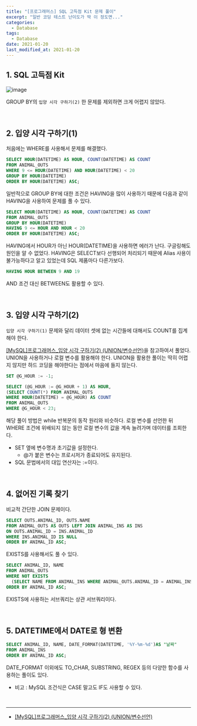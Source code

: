 ```yaml
---
title: "[프로그래머스] SQL 고득점 Kit 문제 풀이"
excerpt: "일반 코딩 테스트 난이도가 딱 이 정도면..."
categories:
  - Database
tags:
  - Database
date: 2021-01-20
last_modified_at: 2021-01-20
---
```


## 1. SQL 고득점 Kit

![image](https://user-images.githubusercontent.com/56240505/105051345-033dea80-5ab2-11eb-838c-5983afd8424b.png)

GROUP BY의 ``입양 시각 구하기(2)`` 한 문제를 제외하면 크게 어렵지 않았다.

<br>

## 2. 입양 시각 구하기(1)

처음에는 WHERE를 사용해서 문제를 해결했다.

```sql
SELECT HOUR(DATETIME) AS HOUR, COUNT(DATETIME) AS COUNT
FROM ANIMAL_OUTS
WHERE 9 <= HOUR(DATETIME) AND HOUR(DATETIME) < 20
GROUP BY HOUR(DATETIME)
ORDER BY HOUR(DATETIME) ASC;
```

일반적으로 GROUP BY에 대한 조건은 HAVING을 많이 사용하기 때문에 다음과 같이 HAVING을 사용하여 문제를 풀 수 있다.

```sql
SELECT HOUR(DATETIME) AS HOUR, COUNT(DATETIME) AS COUNT
FROM ANIMAL_OUTS
GROUP BY HOUR(DATETIME)
HAVING 9 <= HOUR AND HOUR < 20
ORDER BY HOUR(DATETIME) ASC;
```

HAVING에서 HOUR가 아닌 HOUR(DATETIME)을 사용하면 에러가 난다. 구글링해도 원인을 알 수 없었다. HAVING은 SELECT보다 선행되어 처리되기 때문에 Alias 사용이 불가능하다고 알고 있었는데 SQL 제품마다 다른가보다.

```sql
HAVING HOUR BETWEEN 9 AND 19
```

AND 조건 대신 BETWEEN도 활용할 수 있다.

<br>

## 3. 입양 시각 구하기(2)

``입양 시각 구하기(1)`` 문제와 달리 데이터 셋에 없는 시간들에 대해서도 COUNT를 집계해야 한다.

[[MySQL]프로그래머스_입양 시각 구하기(2) (UNION/변수선언)](https://syujisu.tistory.com/172)을 참고하여서 풀었다. UNION을 사용하거나 로컬 변수를 활용해야 한다. UNION을 활용한 풀이는 딱히 어렵지 않지만 하드 코딩을 해야한다는 점에서 마음에 들지 않는다.

```sql
SET @G_HOUR := -1;

SELECT (@G_HOUR := @G_HOUR + 1) AS HOUR,
(SELECT COUNT(*) FROM ANIMAL_OUTS
WHERE HOUR(DATETIME) = @G_HOUR) AS COUNT
FROM ANIMAL_OUTS
WHERE @G_HOUR < 23;
```

해당 풀이 방법은 while 반복문의 동작 원리와 비슷하다. 로컬 변수를 선언한 뒤 WHERE 조건에 위배되지 않는 동안 로컬 변수의 값을 계속 늘려가며 데이터를 조회한다.

* SET 옆에 변수명과 초기값을 설정한다.
  * @가 붙은 변수는 프로시저가 종료되어도 유지된다.
* SQL 문법에서의 대입 연산자는 :=이다.

<br>

## 4. 없어진 기록 찾기

비교적 간단한 JOIN 문제이다.

```sql
SELECT OUTS.ANIMAL_ID, OUTS.NAME
FROM ANIMAL_OUTS AS OUTS LEFT JOIN ANIMAL_INS AS INS
ON OUTS.ANIMAL_ID = INS.ANIMAL_ID
WHERE INS.ANIMAL_ID IS NULL
ORDER BY ANIMAL_ID ASC;
```

EXISTS를 사용해서도 풀 수 있다.

```SQL
SELECT ANIMAL_ID, NAME
FROM ANIMAL_OUTS
WHERE NOT EXISTS
  (SELECT NAME FROM ANIMAL_INS WHERE ANIMAL_OUTS.ANIMAL_ID = ANIMAL_INS.ANIMAL_ID)
ORDER BY ANIMAL_ID ASC;
```

EXISTS에 사용하는 서브쿼리는 상관 서브쿼리이다.

<br>

## 5. DATETIME에서 DATE로 형 변환

```sql
SELECT ANIMAL_ID, NAME, DATE_FORMAT(DATETIME, '%Y-%m-%d')AS "날짜"
FROM ANIMAL_INS
ORDER BY ANIMAL_ID ASC;
```

DATE_FORMAT 이외에도 TO_CHAR, SUBSTRING, REGEX 등의 다양한 함수를 사용하는 풀이도 있다.

* 비고 : MySQL 조건식은 CASE 말고도 IF도 사용할 수 있다.

<br>

---

* [[MySQL]프로그래머스_입양 시각 구하기(2) (UNION/변수선언)](https://syujisu.tistory.com/172)

